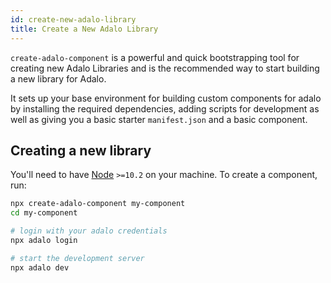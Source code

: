 ```yaml
---
id: create-new-adalo-library
title: Create a New Adalo Library
---
```


`create-adalo-component` is a powerful and quick bootstrapping tool for creating new Adalo Libraries and is the recommended way to start building a new library for Adalo.

It sets up your base environment for building custom components for adalo by installing the required dependencies, adding scripts for development as well as giving you a basic starter `manifest.json` and a basic component.

## Creating a new library

You'll need to have [Node](https://nodejs.org) `>=10.2` on your machine. To create a component, run:

```bash
npx create-adalo-component my-component
cd my-component

# login with your adalo credentials
npx adalo login

# start the development server
npx adalo dev
```
